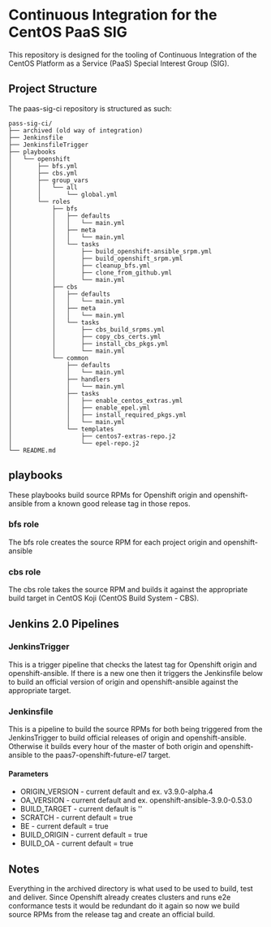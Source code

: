 # Continuous Integration for the CentOS PaaS SIG

This repository is designed for the tooling of Continuous Integration of
the CentOS Platform as a Service (PaaS) Special Interest Group (SIG).

## Project Structure
The paas-sig-ci repository is structured as such:

    pass-sig-ci/
    ├── archived (old way of integration)
    ├── Jenkinsfile
    ├── JenkinsfileTrigger
    ├── playbooks
    │   └── openshift
    │       ├── bfs.yml
    │       ├── cbs.yml
    │       ├── group_vars
    │       │   └── all
    │       │       └── global.yml
    │       └── roles
    │           ├── bfs
    │           │   ├── defaults
    │           │   │   └── main.yml
    │           │   ├── meta
    │           │   │   └── main.yml
    │           │   └── tasks
    │           │       ├── build_openshift-ansible_srpm.yml
    │           │       ├── build_openshift_srpm.yml
    │           │       ├── cleanup_bfs.yml
    │           │       ├── clone_from_github.yml
    │           │       └── main.yml
    │           ├── cbs
    │           │   ├── defaults
    │           │   │   └── main.yml
    │           │   ├── meta
    │           │   │   └── main.yml
    │           │   └── tasks
    │           │       ├── cbs_build_srpms.yml
    │           │       ├── copy_cbs_certs.yml
    │           │       ├── install_cbs_pkgs.yml
    │           │       └── main.yml
    │           └── common
    │               ├── defaults
    │               │   └── main.yml
    │               ├── handlers
    │               │   └── main.yml
    │               ├── tasks
    │               │   ├── enable_centos_extras.yml
    │               │   ├── enable_epel.yml
    │               │   ├── install_required_pkgs.yml
    │               │   └── main.yml
    │               └── templates
    │                   ├── centos7-extras-repo.j2
    │                   └── epel-repo.j2
    └── README.md
        

## playbooks

These playbooks build source RPMs for Openshift origin and openshift-ansible
from a known good release tag in those repos.  

### bfs role
The bfs role creates the source RPM for each project origin and openshift-ansible

### cbs role
The cbs role takes the source RPM and builds it against the appropriate build target
in CentOS Koji (CentOS Build System - CBS).

## Jenkins 2.0 Pipelines

### JenkinsTrigger
This is a trigger pipeline that checks the latest tag for Openshift origin and
openshift-ansible.  If there is a new one then it triggers the Jenkinsfile below
to build an official version of origin and openshift-ansible against the appropriate
target.
 
### Jenkinsfile
This is a pipeline to build the source RPMs for both being triggered from the
JenkinsTrigger to build official releases of origin and openshift-ansible.  
Otherwise it builds every hour of the master of both origin and openshift-ansible
to the paas7-openshift-future-el7 target.

#### Parameters

* ORIGIN_VERSION - current default and ex. v3.9.0-alpha.4 
* OA_VERSION - current default and ex. openshift-ansible-3.9.0-0.53.0
* BUILD_TARGET - current default is '' 
* SCRATCH - current default = true
* BE - current default = true
* BUILD_ORIGIN - current default = true
* BUILD_OA - current default = true

## Notes

Everything in the archived directory is what used to be used to build, test and deliver.
Since Openshift already creates clusters and runs e2e conformance tests it would be redundant
do it again so now we build source RPMs from the release tag and create an official build.
